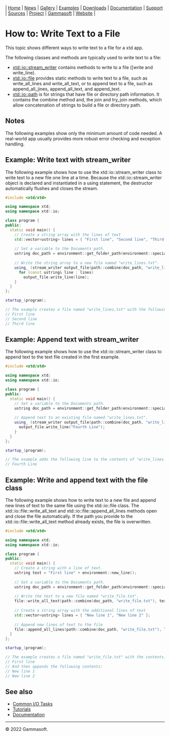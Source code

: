 | [Home](home.md) | [News](news.md) | [Gallery](gallery.md) | [Examples](examples.md) | [Downloads](downloads.md) | [Documentation](documentation.md) | [Support](support.md) | [Sources](https://github.com/gammasoft71/xtd) | [Project](https://sourceforge.net/projects/xtdpro/) | [Gammasoft](gammasoft.md) | [Website](https://gammasoft71.wixsite.com/xtdpro) |

# How to: Write Text to a File

This topic shows different ways to write text to a file for a xtd app.

The following classes and methods are typically used to write text to a file:

* [xtd::io::stream_writer](https://codedocs.xyz/gammasoft71/xtd/classxtd_1_1io_1_1stream__writer.html) contains methods to write to a file ([write and write_line).
* [xtd::io::file](https://codedocs.xyz/gammasoft71/xtd/classxtd_1_1io_1_1file.html) provides static methods to write text to a file, such as write_all_lines and write_all_text, or to append text to a file, such as append_all_jines, append_all_text, and append_text.
* [xtd::io::path](https://codedocs.xyz/gammasoft71/xtd/classxtd_1_1io_1_1path.html) is for strings that have file or directory path information. It contains the combine method and, the join and try_join methods, which allow concatenation of strings to build a file or directory path.

## Notes

The following examples show only the minimum amount of code needed. A real-world app usually provides more robust error checking and exception handling.

## Example: Write text with stream_writer

The following example shows how to use the xtd::io::stream_writer class to write text to a new file one line at a time. Because the xtd::io::stream_writer object is declared and instantiated in a using statement, the destructor automatically flushes and closes the stream.

```c++
#include <xtd/xtd>

using namespace xtd;
using namespace xtd::io;

class program {
public:
  static void main() {
    // Create a string array with the lines of text
    std::vector<ustring> lines = { "First line", "Second line", "Third line" };
    
    // Set a variable to the Documents path.
    ustring doc_path = environment::get_folder_path(environment::special_folder::my_documents);
    
    // Write the string array to a new file named "write_lines.txt".
    using_ (stream_writer output_file(path::combine(doc_path, "write_lines.txt"))) {
      for (const ustring& line : lines)
        output_file.write_line(line);
    }
  }
};

startup_(program);

// The example creates a file named "write_lines.txt" with the following contents:
// First line
// Second line
// Third line
```

## Example: Append text with stream_writer
 
The following example shows how to use the xtd::io::stream_writer class to append text to the text file created in the first example.
 
```c++
#include <xtd/xtd>

using namespace xtd;
using namespace xtd::io;

class program {
public:
  static void main() {
    // Set a variable to the Documents path.
    ustring doc_path = environment::get_folder_path(environment::special_folder::my_documents);
    
    // Append text to an existing file named "write_lines.txt".
    using_ (stream_writer output_file(path::combine(doc_path, "write_lines.txt"), true)) {
      output_file.write_line("Fourth Line");
    }
  }
};

startup_(program);

// The example adds the following line to the contents of "write_lines.txt":
// Fourth Line
```

## Example: Write and append text with the file class

The following example shows how to write text to a new file and append new lines of text to the same file using the xtd::io::file class. The xtd::io::file::write_all_text and xtd::io::file::append_all_lines methods open and close the file automatically. If the path you provide to the xtd::io::file::write_all_text method already exists, the file is overwritten.

```c++
#include <xtd/xtd>

using namespace xtd;
using namespace xtd::io;

class program {
public:
  static void main() {
    // Create a string with a line of text.
    ustring text = "First line" + environment::new_line();
    
    // Set a variable to the Documents path.
    ustring doc_path = environment::get_folder_path(environment::special_folder::my_documents);
    
    // Write the text to a new file named "write_file.txt".
    file::write_all_text(path::combine(doc_path, "write_file.txt"), text);
    
    // Create a string array with the additional lines of text
    std::vector<ustring> lines = { "New line 1", "New line 2" };
    
    // Append new lines of text to the file
    file::append_all_lines(path::combine(doc_path, "write_file.txt"), lines);
  }
};

startup_(program);

// The example creates a file named "write_file.txt" with the contents:
// First line
// And then appends the following contents:
// New line 1
// New line 2
```
 
## See also

* [Common I/O Tasks](common_io_tasks.md)
* [Tutorials](tutorials.md)
* [Documentation](documentation.md)

______________________________________________________________________________________________

© 2022 Gammasoft.

